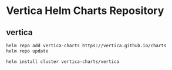 # Vertica Helm Charts Repository

## vertica

```bash
helm repo add vertica-charts https://vertica.github.io/charts
helm repo update

helm install cluster vertica-charts/vertica
```

